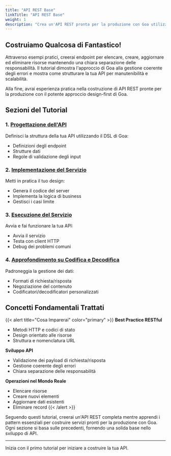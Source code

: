 ```yaml
---
title: "API REST Base"
linkTitle: "API REST Base"
weight: 1
description: "Crea un'API REST pronta per la produzione con Goa utilizzando l'esempio di un sistema di gestione concerti, coprendo la progettazione dell'API, l'implementazione, il testing e le funzionalità avanzate di codifica."
---
```


## Costruiamo Qualcosa di Fantastico!

Attraverso esempi pratici, creerai endpoint per elencare, creare, aggiornare ed
eliminare risorse mantenendo una chiara separazione delle responsabilità. Il tutorial
dimostra l'approccio di Goa alla gestione coerente degli errori e mostra come
strutturare la tua API per manutenibilità e scalabilità.

Alla fine, avrai esperienza pratica nella costruzione di API REST pronte per la produzione
con il potente approccio design-first di Goa.

## Sezioni del Tutorial

### 1. [Progettazione dell'API](./1-designing)
Definisci la struttura della tua API utilizzando il DSL di Goa:
- Definizioni degli endpoint
- Strutture dati
- Regole di validazione degli input

### 2. [Implementazione del Servizio](./2-implementing)
Metti in pratica il tuo design:
- Genera il codice del server
- Implementa la logica di business
- Gestisci i casi limite

### 3. [Esecuzione del Servizio](./3-running)
Avvia e fai funzionare la tua API:
- Avvia il servizio
- Testa con client HTTP
- Debug dei problemi comuni

### 4. [Approfondimento su Codifica e Decodifica](./4-encoding)
Padroneggia la gestione dei dati:
- Formati di richiesta/risposta
- Negoziazione del contenuto
- Codificatori/decodificatori personalizzati

## Concetti Fondamentali Trattati

{{< alert title="Cosa Imparerai" color="primary" >}}
**Best Practice RESTful**
- Metodi HTTP e codici di stato
- Design orientato alle risorse
- Struttura e nomenclatura URL

**Sviluppo API**
- Validazione dei payload di richiesta/risposta
- Gestione coerente degli errori
- Chiara separazione delle responsabilità

**Operazioni nel Mondo Reale**
- Elencare risorse
- Creare nuovi elementi
- Aggiornare dati esistenti
- Eliminare record
{{< /alert >}}

Seguendo questi tutorial, creerai un'API REST completa mentre apprendi i pattern essenziali per costruire servizi pronti per la produzione con Goa. Ogni sezione si basa sulle precedenti, fornendo una solida base nello sviluppo di API.

---

Inizia con il primo tutorial per iniziare a costruire la tua API. 